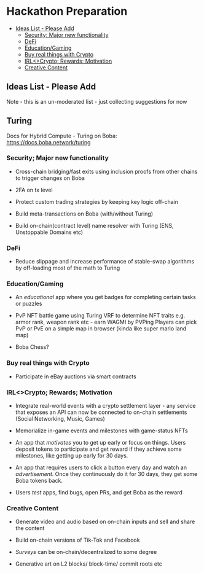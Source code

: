 # Hackathon Preparation

- [Ideas List - Please Add](#ideas-list---please-add)
  * [Security; Major new functionality](#security--major-new-functionality)
  * [DeFi](#defi)
  * [Education/Gaming](#education-gaming)
  * [Buy real things with Crypto](#buy-real-things-with-crypto)
  * [IRL<>Crypto; Rewards; Motivation](#irl--crypto--rewards--motivation)
  * [Creative Content](#creative-content)

## Ideas List - Please Add

Note - this is an un-moderated list - just collecting suggestions for now

## Turing

Docs for Hybrid Compute - Turing on Boba: https://docs.boba.network/turing

### Security; Major new functionality

* Cross-chain bridging/fast exits using inclusion proofs from other chains to trigger changes on Boba

* 2FA on tx level

* Protect custom trading strategies by keeping key logic off-chain

* Build meta-transactions on Boba (with/without Turing)

* Build on-chain(contract level) name resolver with Turing (ENS, Unstoppable Domains etc)

### DeFi

* Reduce slippage and increase performance of stable-swap algorithms by off-loading most of the math to Turing

### Education/Gaming

* An *educational* app where you get badges for completing certain tasks or puzzles

* PvP NFT battle game using Turing VRF to determine NFT traits e.g. armor rank, weapon rank etc - earn WAGMI by PVPing
Players can pick PvP or PvE on a simple map in browser (kinda like super mario land map)

* Boba Chess?

### Buy real things with Crypto

* Participate in eBay auctions via smart contracts

### IRL<>Crypto; Rewards; Motivation

* Integrate real-world events with a crypto settlement layer - any service that exposes an API can now be connected to on-chain settlements (Social Networking, Music, Games)

* Memorialize in-game events and milestones with game-status NFTs

* An app that *motivates* you to get up early or focus on things. Users deposit tokens to participate and get reward if they achieve some milestones, like getting up early for 30 days.

* An app that requires users to click a button every day and watch an *advertisement*. Once they continuously do it for 30 days, they get some Boba tokens back.

* Users *test* apps, find bugs, open PRs, and get Boba as the reward

### Creative Content

* Generate video and audio based on on-chain inputs and sell and share the content

* Build on-chain versions of Tik-Tok and Facebook

* *Surveys* can be on-chain/decentralized to some degree

* Generative art on L2 blocks/ block-time/ commit roots etc 
